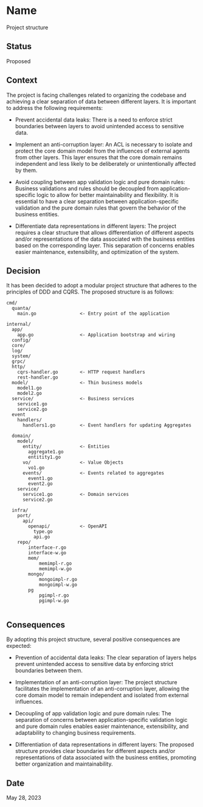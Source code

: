 # Name
Project structure

## Status
Proposed

## Context
The project is facing challenges related to organizing the codebase and achieving a clear separation of data between different layers. It is important to address the following requirements:

- Prevent accidental data leaks: There is a need to enforce strict boundaries between layers to avoid unintended access to sensitive data.

- Implement an anti-corruption layer: An ACL is necessary to isolate and protect the core domain model from the influences of external agents from other layers. This layer ensures that the core domain remains independent and less likely to be deliberately or unintentionally affected by them.

- Avoid coupling between app validation logic and pure domain rules: Business validations and rules should be decoupled from application-specific logic to allow for better maintainability and flexibility. It is essential to have a clear separation between application-specific validation and the pure domain rules that govern the behavior of the business entities.

- Differentiate data representations in different layers: The project requires a clear structure that allows differentiation of different aspects and/or representations of the data associated with the business entities based on the corresponding layer. This separation of concerns enables easier maintenance, extensibility, and optimization of the system.

## Decision
It has been decided to adopt a modular project structure that adheres to the principles of DDD and CQRS. The proposed structure is as follows:


```shell
cmd/
  quanta/
    main.go                <- Entry point of the application
    
internal/
  app/
    app.go                 <- Application bootstrap and wiring
  config/
  core/
  log/
  system/
  grpc/
  http/
    cqrs-handler.go        <- HTTP request handlers
    rest-handler.go
  model/                   <- Thin business models
    model1.go
    model2.go
  service/                 <- Business services
    service1.go
    service2.go 
  event
    handlers/
      handlers1.go         <- Event handlers for updating Aggregates
    
  domain/
    model/
      entity/              <- Entities
        aggregate1.go
        entitity1.go
      vo/                  <- Value Objects
        vo1.go
      events/              <- Events related to aggregates
        event1.go
        event2.go
    service/
      service1.go          <- Domain services
      service2.go 
      
  infra/
    port/
      api/
        openapi/           <- OpenAPI
          type.go 
          api.go
    repo/
        interface-r.go
        interface-w.go
        mem/
            memimpl-r.go
            memimpl-w.go
        mongo/
            mongoimpl-r.go
            mongoimpl-w.go
        pg
            pgimpl-r.go
            pgimpl-w.go
        
```

## Consequences
By adopting this project structure, several positive consequences are expected:

- Prevention of accidental data leaks: The clear separation of layers helps prevent unintended access to sensitive data by enforcing strict boundaries between them.

- Implementation of an anti-corruption layer: The project structure facilitates the implementation of an anti-corruption layer, allowing the core domain model to remain independent and isolated from external influences.

- Decoupling of app validation logic and pure domain rules: The separation of concerns between application-specific validation logic and pure domain rules enables easier maintenance, extensibility, and adaptability to changing business requirements.

- Differentiation of data representations in different layers: The proposed structure provides clear boundaries for different aspects and/or representations of data associated with the business entities, promoting better organization and maintainability.

## Date
May 28, 2023

